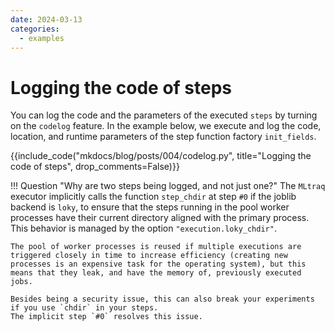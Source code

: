 ```yaml
---
date: 2024-03-13
categories:
  - examples
---
```


# Logging the code of steps

You can log the code and the parameters of the executed `steps` by turning on the `codelog` feature.
In the example below, we execute and log the code, location, and runtime parameters of the step function factory 
`init_fields`.

{{include_code("mkdocs/blog/posts/004/codelog.py", title="Logging the code of steps", drop_comments=False)}}

!!! Question "Why are two steps being logged, and not just one?"
    The `MLtraq` executor implicitly calls the function `step_chdir` at step `#0` if the joblib backend is `loky`, to ensure 
    that the steps running in the pool worker processes have their current directory aligned with the primary process.
    This behavior is managed by the option `"execution.loky_chdir"`.
    
    The pool of worker processes is reused if multiple executions are triggered closely in time to increase efficiency (creating new processes is an expensive task for the operating system), but this means that they leak, and have the memory of, previously executed jobs.

    Besides being a security issue, this can also break your experiments if you use `chdir` in your steps.
    The implicit step `#0` resolves this issue.
